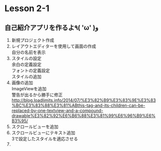 # Lesson 2-1

## 自己紹介アプリを作るよ٩( 'ω' )و

1. 新規プロジェクト作成
2. レイアウトエディターを使用して画面の作成<br>
  自分の名前を表示
3. スタイルの設定<br>
  余白の定義設定<br>
  フォントの定義設定<br>
  スタイルの追加
4. 画像の追加<br>
  ImageViewを追加<br>
  警告が出るから勝手に修正<br>
  <http://blog.loadlimits.info/2014/07/%E3%82%B9%E3%83%9E%E3%83%BC%E3%83%88%E3%81%ABthis-tag-and-its-children-can-be-replaced-by-one-textview-and-a-compound-drawable%E3%82%92%E6%B6%88%E3%81%99%E6%96%B9%E6%B3%95/>
5. スクロールビューを追加
6. スクロールビューにテキスト追加<br>
  3で設定したスタイルを適応させる
7.
